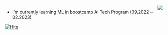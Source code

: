 <img align='right' src="https://github-readme-stats.vercel.app/api?username=ghlrobin">

- I’m currently learning ML in boostcamp AI Tech Program (09.2022 ~ 02.2023)

[![Hits](https://hits.seeyoufarm.com/api/count/incr/badge.svg?url=https%3A%2F%2Fgithub.com%2Fghlrobin%2Fhit-counter&count_bg=%2379C83D&title_bg=%23555555&icon=&icon_color=%23E7E7E7&title=hits&edge_flat=false)](https://hits.seeyoufarm.com)
